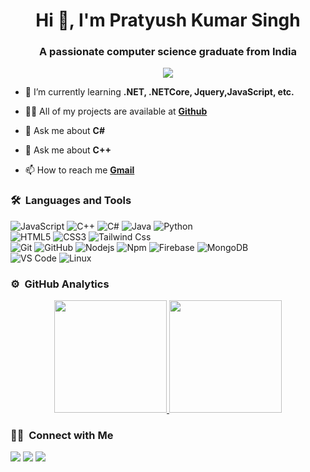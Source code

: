 
<h1 align="center">Hi 👋, I'm Pratyush Kumar Singh</h1>
<h3 align="center">A passionate computer science graduate from India</h3>
  
<p align="center">
  <img src="https://gpvc.arturio.dev/allen-turing">
</p>

- 🌱 I’m currently learning **.NET, .NETCore, Jquery,JavaScript, etc.**

- 👨‍💻 All of my projects are available at [**Github**](https://github.com/allen-turing?tab=repositories)

- 💬 Ask me about **C#**
- 💬 Ask me about **C++**

- 📫 How to reach me [**Gmail**](prtshkmr866@gmail.com)


  
### 🛠 &nbsp;Languages and Tools

![JavaScript](https://img.shields.io/badge/-JavaScript-%23F7DF1C?style=for-the-badge&logo=javascript&logoColor=000000&labelColor=%23F7DF1C&color=%23FFCE5A)
![C++](https://img.shields.io/badge/C%2B%2B-00599C?style=for-the-badge&logo=c%2B%2B&logoColor=white)
![C#](https://img.shields.io/badge/-csharp-61DAFB?style=for-the-badge&logo=csharp&logoColor=ffffff)
![Java](https://img.shields.io/badge/-Java-000?style=for-the-badge&logo=Java)
![Python](http://img.shields.io/badge/-Python-3776AB?style=for-the-badge&logo=python&logoColor=ffffff)
<br>
![HTML5](https://img.shields.io/badge/-HTML5-%23E44D27?style=for-the-badge&logo=html5&logoColor=ffffff)
![CSS3](https://img.shields.io/badge/-CSS3-%231572B6?style=for-the-badge&logo=css3)
![Tailwind Css](https://img.shields.io/badge/Tailwind_CSS-38B2AC?style=for-the-badge&logo=tailwind-css&logoColor=white)
<br>
![Git](https://img.shields.io/badge/-Git-%23F05032?style=for-the-badge&logo=git&logoColor=%23ffffff)
![GitHub](https://img.shields.io/badge/-GitHub-181717?style=for-the-badge&logo=github)
![Nodejs](https://img.shields.io/badge/-Nodejs-339933?style=for-the-badge&logo=Node.js&logoColor=ffffff)
![Npm](https://img.shields.io/badge/-npm-CB3837?style=for-the-badge&logo=npm)
![Firebase](https://img.shields.io/badge/-Firebase-FFCA28?style=for-the-badge&logo=firebase&logoColor=ffffff)
![MongoDB](https://img.shields.io/badge/MongoDB-4EA94B?style=for-the-badge&logo=mongodb&logoColor=white)
<br>
![VS Code](http://img.shields.io/badge/-VS%20Code-007ACC?style=for-the-badge&logo=visual-studio-code&logoColor=ffffff)
![Linux](http://img.shields.io/badge/-Linux-0078D6?style=for-the-badge&logo=linux&logoColor=ffffff)
<br/>

### ⚙️ &nbsp;GitHub Analytics

<p align="center">
<a href="https://github.com/allen-turing">
  <img height="180em" src="https://github-readme-stats-eight-theta.vercel.app/api?username=allen-turing&show_icons=true&theme=algolia&include_all_commits=true&count_private=true"/>
  <img height="180em" src="https://github-readme-stats-eight-theta.vercel.app/api/top-langs/?username=allen-turing&layout=compact&langs_count=8&theme=algolia"/>
</a>
</p>

### 🤝🏻 &nbsp;Connect with Me

<p>
<a href="https://www.linkedin.com/in/pratyush-kumar-singh007/"><img src="https://img.shields.io/badge/-LinkedIn-blue?style=flat&logo=LinkedIn&logoColor=white"/></a>
<a href="mailto:prtshkmr866@gmail.com"><img src="https://img.shields.io/badge/-Gmail-D14836?style=flat&logo=Gmail&logoColor=white"/></a>
<a href="https://twitter.com/krpratyushsingh"><img src="https://img.shields.io/badge/-Twitter-1877F2?style=flat&logo=Twitter&logoColor=white"/></a>
</p>
